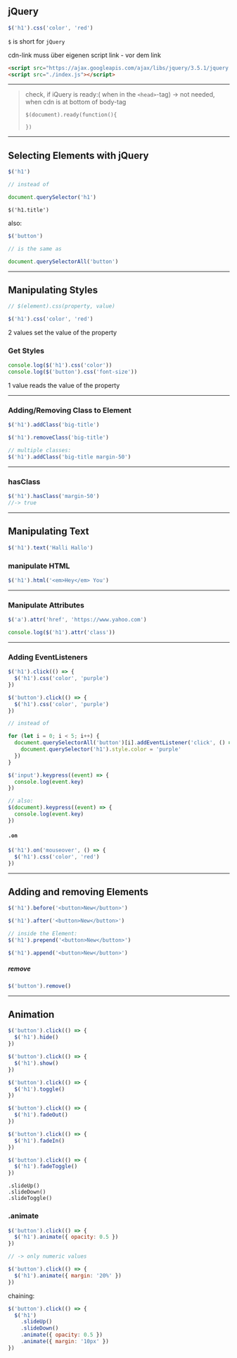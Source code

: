 ## jQuery

```js
$('h1').css('color', 'red')
```

`$` is short for `jQuery`

cdn-link muss über eigenen script link - vor dem link

```html
<script src="https://ajax.googleapis.com/ajax/libs/jquery/3.5.1/jquery.min.js"></script>
<script src="./index.js"></script>
```

---

> check, if iQuery is ready:( when in the `<head>`-tag) -> not needed, when cdn is at bottom of body-tag
>
> ```
> $(document).ready(function(){
>
> })
> ```

---

## Selecting Elements with jQuery

```js
$('h1')

// instead of

document.querySelector('h1')
```

```
$('h1.title')
```

also:

```js
$('button')

// is the same as

document.querySelectorAll('button')
```

---

## Manipulating Styles

```js
// $(element).css(property, value)

$('h1').css('color', 'red')
```

2 values set the value of the property

### Get Styles

```js
console.log($('h1').css('color'))
console.log($('button').css('font-size'))
```

1 value reads the value of the property

---

### Adding/Removing Class to Element

```js
$('h1').addClass('big-title')

$('h1').removeClass('big-title')

// multiple classes:
$('h1').addClass('big-title margin-50')
```

---

### hasClass

```js
$('h1').hasClass('margin-50')
//-> true
```

---

## Manipulating Text

```js
$('h1').text('Halli Hallo')
```

### manipulate HTML

```js
$('h1').html('<em>Hey</em> You')
```

---

### Manipulate Attributes

```js
$('a').attr('href', 'https://www.yahoo.com')

console.log($('h1').attr('class'))
```

---

### Adding EventListeners

```js
$('h1').click(() => {
  $('h1').css('color', 'purple')
})
```

```js
$('button').click(() => {
  $('h1').css('color', 'purple')
})

// instead of

for (let i = 0; i < 5; i++) {
  document.querySelectorAll('button')[i].addEventListener('click', () => {
    document.querySelector('h1').style.color = 'purple'
  })
}
```

```js
$('input').keypress((event) => {
  console.log(event.key)
})

// also:
$(document).keypress((event) => {
  console.log(event.key)
})
```

#### `.on`

```js
$('h1').on('mouseover', () => {
  $('h1').css('color', 'red')
})
```

---

## Adding and removing Elements

```js
$('h1').before('<button>New</button>')

$('h1').after('<button>New</button>')

// inside the Element:
$('h1').prepend('<button>New</button>')

$('h1').append('<button>New</button>')
```

##### remove

```js
$('button').remove()
```

---

## Animation

```js
$('button').click(() => {
  $('h1').hide()
})
```

```js
$('button').click(() => {
  $('h1').show()
})
```

```js
$('button').click(() => {
  $('h1').toggle()
})
```

```js
$('button').click(() => {
  $('h1').fadeOut()
})

$('button').click(() => {
  $('h1').fadeIn()
})

$('button').click(() => {
  $('h1').fadeToggle()
})
```

```
.slideUp()
.slideDown()
.slideToggle()
```

### .animate

```js
$('button').click(() => {
  $('h1').animate({ opacity: 0.5 })
})

// -> only numeric values

$('button').click(() => {
  $('h1').animate({ margin: '20%' })
})
```

chaining:

```js
$('button').click(() => {
  $('h1')
    .slideUp()
    .slideDown()
    .animate({ opacity: 0.5 })
    .animate({ margin: '10px' })
})
```
